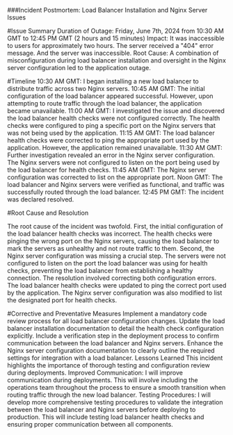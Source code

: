 ###Incident Postmortem: Load Balancer Installation and Nginx Server Issues

#Issue Summary
	Duration of Outage: Friday, June 7th, 2024 from 10:30 AM GMT  to 12:45 PM GMT (2 hours and 15 minutes)
	Impact: It was inaccessible to users for approximately two hours. The server received a "404" error message. And the server was inaccessible.
	Root Cause: A combination of misconfiguration during load balancer installation and oversight in the Nginx server configuration led to the application outage.

#Timeline
	10:30 AM GMT: I began installing a new load balancer to distribute traffic across two Nginx servers.
	10:45 AM GMT: The initial configuration of the load balancer appeared successful. However, upon attempting to route traffic through the load balancer, the application became unavailable.
	11:00 AM GMT: I investigated the issue and discovered the load balancer health checks were not configured correctly. The health checks were configured to ping a specific port on the Nginx servers that was not being used by the application.
	11:15 AM GMT: The load balancer health checks were corrected to ping the appropriate port used by the application. However, the application remained unavailable.
	11:30 AM GMT: Further investigation revealed an error in the Nginx server configuration. The Nginx servers were not configured to listen on the port being used by the load balancer for health checks.
	11:45 AM GMT: The Nginx server configuration was corrected to list on the appropriate port.
	Noon GMT: The load balancer and Nginx servers were verified as functional, and traffic was successfully routed through the load balancer.
	12:45 PM GMT: The incident was declared resolved.

#Root Cause and Resolution

The root cause of the incident was twofold. First, the initial configuration of the load balancer health checks was incorrect. The health checks were pinging the wrong port on the Nginx servers, causing the load balancer to mark the servers as unhealthy and not route traffic to them. Second, the Nginx server configuration was missing a crucial step. The servers were not configured to listen on the port the load balancer was using for health checks, preventing the load balancer from establishing a healthy connection.
The resolution involved correcting both configuration errors. The load balancer health checks were updated to ping the correct port used by the application. The Nginx server configuration was also modified to list the designated port for health checks.

#Corrective and Preventative Measures
Implement a mandatory code review process for all load balancer configuration changes.
Update the load balancer installation documentation to detail the health check configuration explicitly.
Include a verification step in the deployment process to confirm communication between the load balancer and Nginx servers.
Enhance the Nginx server configuration documentation to clearly outline the required settings for integration with a load balancer.
Lessons Learned
This incident highlights the importance of thorough testing and configuration review during deployments.
Improved Communication: I will improve communication during deployments. This will involve including the operations team throughout the process to ensure a smooth transition when routing traffic through the new load balancer.
Testing Procedures: I will develop more comprehensive testing procedures to validate the integration between the load balancer and Nginx servers before deploying to production. This will include testing load balancer health checks and ensuring proper communication between all components.

